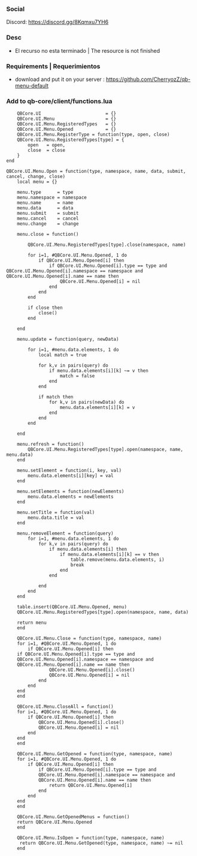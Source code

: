 ### Social

Discord: https://discord.gg/8Kqmxu7YH6

### Desc

- El recurso no esta terminado | The resource is not finished 

### Requirements | Requerimientos
- download and put it on your server : https://github.com/CherryozZ/qb-menu-default

### Add to qb-core/client/functions.lua 

		QBCore.UI                        = {}
		QBCore.UI.Menu                   = {}
		QBCore.UI.Menu.RegisteredTypes   = {}
		QBCore.UI.Menu.Opened            = {}
		QBCore.UI.Menu.RegisterType = function(type, open, close)
		QBCore.UI.Menu.RegisteredTypes[type] = {
			open   = open,
			close  = close
		}
	end

	QBCore.UI.Menu.Open = function(type, namespace, name, data, submit, cancel, change, close)
		local menu = {}

		menu.type      = type
		menu.namespace = namespace
		menu.name      = name
		menu.data      = data
		menu.submit    = submit
		menu.cancel    = cancel
		menu.change    = change

		menu.close = function()

			QBCore.UI.Menu.RegisteredTypes[type].close(namespace, name)

			for i=1, #QBCore.UI.Menu.Opened, 1 do
				if QBCore.UI.Menu.Opened[i] then
					if QBCore.UI.Menu.Opened[i].type == type and QBCore.UI.Menu.Opened[i].namespace == namespace and QBCore.UI.Menu.Opened[i].name == name then
						QBCore.UI.Menu.Opened[i] = nil
					end
				end
			end

			if close then
				close()
			end

		end

		menu.update = function(query, newData)

			for i=1, #menu.data.elements, 1 do
				local match = true

				for k,v in pairs(query) do
					if menu.data.elements[i][k] ~= v then
						match = false
					end
				end

				if match then
					for k,v in pairs(newData) do
						menu.data.elements[i][k] = v
					end
				end
			end

		end

		menu.refresh = function()
			QBCore.UI.Menu.RegisteredTypes[type].open(namespace, name, menu.data)
		end

		menu.setElement = function(i, key, val)
			menu.data.elements[i][key] = val
		end

		menu.setElements = function(newElements)
			menu.data.elements = newElements
		end

		menu.setTitle = function(val)
			menu.data.title = val
		end

		menu.removeElement = function(query)
			for i=1, #menu.data.elements, 1 do
				for k,v in pairs(query) do
					if menu.data.elements[i] then
						if menu.data.elements[i][k] == v then
							table.remove(menu.data.elements, i)
							break
						end
					end

				end
			end
		end

		table.insert(QBCore.UI.Menu.Opened, menu)
		QBCore.UI.Menu.RegisteredTypes[type].open(namespace, name, data)

		return menu
		end

		QBCore.UI.Menu.Close = function(type, namespace, name)
		for i=1, #QBCore.UI.Menu.Opened, 1 do
			if QBCore.UI.Menu.Opened[i] then
		if QBCore.UI.Menu.Opened[i].type == type and 	
		QBCore.UI.Menu.Opened[i].namespace == namespace and  	
		QBCore.UI.Menu.Opened[i].name == name then
					QBCore.UI.Menu.Opened[i].close()
					QBCore.UI.Menu.Opened[i] = nil
				end
			end
		end
		end

		QBCore.UI.Menu.CloseAll = function()
		for i=1, #QBCore.UI.Menu.Opened, 1 do
			if QBCore.UI.Menu.Opened[i] then
				QBCore.UI.Menu.Opened[i].close()
				QBCore.UI.Menu.Opened[i] = nil
			end
		end
		end

		QBCore.UI.Menu.GetOpened = function(type, namespace, name)
		for i=1, #QBCore.UI.Menu.Opened, 1 do
			if QBCore.UI.Menu.Opened[i] then
				if QBCore.UI.Menu.Opened[i].type == type and 
				QBCore.UI.Menu.Opened[i].namespace == namespace and 
				QBCore.UI.Menu.Opened[i].name == name then
					return QBCore.UI.Menu.Opened[i]
				end
			end
		end
		end

		QBCore.UI.Menu.GetOpenedMenus = function()
		return QBCore.UI.Menu.Opened
		end

		QBCore.UI.Menu.IsOpen = function(type, namespace, name)
		 return QBCore.UI.Menu.GetOpened(type, namespace, name) ~= nil
		end
